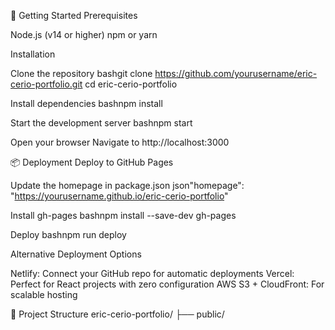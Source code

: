 🚀 Getting Started
Prerequisites

Node.js (v14 or higher)
npm or yarn

Installation

Clone the repository
bashgit clone https://github.com/yourusername/eric-cerio-portfolio.git
cd eric-cerio-portfolio

Install dependencies
bashnpm install

Start the development server
bashnpm start

Open your browser
Navigate to http://localhost:3000

📦 Deployment
Deploy to GitHub Pages

Update the homepage in package.json
json"homepage": "https://yourusername.github.io/eric-cerio-portfolio"

Install gh-pages
bashnpm install --save-dev gh-pages

Deploy
bashnpm run deploy


Alternative Deployment Options

Netlify: Connect your GitHub repo for automatic deployments
Vercel: Perfect for React projects with zero configuration
AWS S3 + CloudFront: For scalable hosting

📁 Project Structure
eric-cerio-portfolio/
├── public/